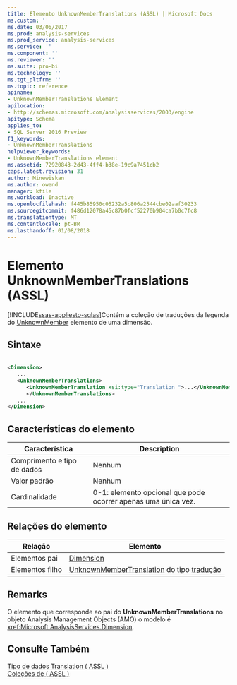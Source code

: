 ```yaml
---
title: Elemento UnknownMemberTranslations (ASSL) | Microsoft Docs
ms.custom: ''
ms.date: 03/06/2017
ms.prod: analysis-services
ms.prod_service: analysis-services
ms.service: ''
ms.component: ''
ms.reviewer: ''
ms.suite: pro-bi
ms.technology: ''
ms.tgt_pltfrm: ''
ms.topic: reference
apiname:
- UnknownMemberTranslations Element
apilocation:
- http://schemas.microsoft.com/analysisservices/2003/engine
apitype: Schema
applies_to:
- SQL Server 2016 Preview
f1_keywords:
- UnknownMemberTranslations
helpviewer_keywords:
- UnknownMemberTranslations element
ms.assetid: 72920843-2d43-4ff4-b38e-19c9a7451cb2
caps.latest.revision: 31
author: Minewiskan
ms.author: owend
manager: kfile
ms.workload: Inactive
ms.openlocfilehash: f445b85950c05232a5c806a2544cbe02aaf30233
ms.sourcegitcommit: f486d12078a45c87b0fcf52270b904ca7b0c7fc8
ms.translationtype: MT
ms.contentlocale: pt-BR
ms.lasthandoff: 01/08/2018
---
```

# <a name="unknownmembertranslations-element-assl"></a>Elemento UnknownMemberTranslations (ASSL)
[!INCLUDE[ssas-appliesto-sqlas](../../../includes/ssas-appliesto-sqlas.md)]Contém a coleção de traduções da legenda do [UnknownMember](../../../analysis-services/scripting/properties/unknownmember-element-assl.md) elemento de uma dimensão.  
  
## <a name="syntax"></a>Sintaxe  
  
```xml  
  
<Dimension>  
   ...  
   <UnknownMemberTranslations>  
      <UnknownMemberTranslation xsi:type="Translation ">...</UnknownMemberTranslation>  
      </UnknownMemberTranslations>  
   ...  
</Dimension>  
```  
  
## <a name="element-characteristics"></a>Características do elemento  
  
|Característica|Description|  
|--------------------|-----------------|  
|Comprimento e tipo de dados|Nenhum|  
|Valor padrão|Nenhum|  
|Cardinalidade|0-1: elemento opcional que pode ocorrer apenas uma única vez.|  
  
## <a name="element-relationships"></a>Relações do elemento  
  
|Relação|Elemento|  
|------------------|-------------|  
|Elementos pai|[Dimension](../../../analysis-services/scripting/objects/dimension-element-assl.md)|  
|Elementos filho|[UnknownMemberTranslation](../../../analysis-services/scripting/objects/unknownmembertranslation-element-assl.md) do tipo [tradução](../../../analysis-services/scripting/data-type/translation-data-type-assl.md)|  
  
## <a name="remarks"></a>Remarks  
 O elemento que corresponde ao pai do **UnknownMemberTranslations** no objeto Analysis Management Objects (AMO) o modelo é <xref:Microsoft.AnalysisServices.Dimension>.  
  
## <a name="see-also"></a>Consulte Também  
 [Tipo de dados Translation &#40; ASSL &#41;](../../../analysis-services/scripting/data-type/translation-data-type-assl.md)   
 [Coleções de &#40; ASSL &#41;](../../../analysis-services/scripting/collections/collections-assl.md)  
  
  
